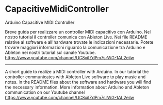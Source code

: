 # CapacitiveMidiController
Arduino Capacitive MIDI Controller

Breve guida per realizzare un controller MIDI capacitivo con Arduino.
Nel nostro tutorial il controller comunica con Ableton Live.
Nei file README relative al software e all'hardware trovate le indicazioni necessarie. 
Potete trovare maggiori informazioni riguardo la comunicazione tra Arduino e Ableton nei nostri tutorial sul canale Youtube.
https://www.youtube.com/channel/UC8xiIZdPm7srWG-1AL2eilw

----------------------------------------------------
A short guide to realize a MIDI controller with Arduino.
In our tutorial the controller communicates with Ableton Live software to play music and notes.
In the README files about the software and hardware you will find the necessary information.
More information about Arduino and Ableton communication on our Youtube channel
https://www.youtube.com/channel/UC8xiIZdPm7srWG-1AL2eilw
